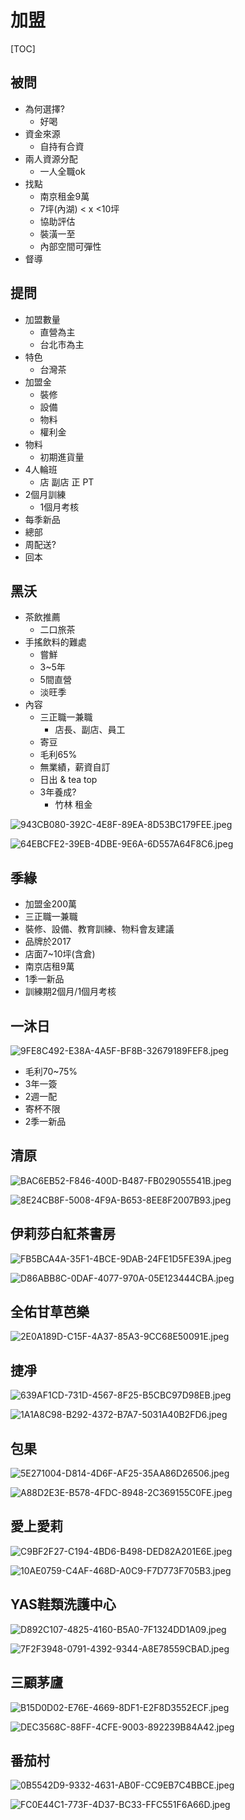 # 加盟

[TOC]

## 被問

- 為何選擇?
  - 好喝
- 資金來源
  - 自持有合資
- 兩人資源分配
  - 一人全職ok
- 找點
  - 南京租金9萬
  - 7坪(內湖) < x <10坪
  - 協助評估
  - 裝潢一至
  - 內部空間可彈性
- 督導

## 提問

- 加盟數量
  - 直營為主
  - 台北市為主
- 特色
  - 台灣茶
- 加盟金
  - 裝修
  - 設備
  - 物料
  - 權利金
- 物料
  - 初期進貨量
- 4人輪班
  - 店 副店 正 PT
- 2個月訓練
  - 1個月考核
- 每季新品
- 總部
- 周配送?
- 回本

## 黑沃

- 茶飲推薦
  - 二口旅茶
- 手搖飲料的難處
  - 嘗鮮
  - 3~5年
  - 5間直營
  - 淡旺季
- 內容
  - 三正職一兼職
    - 店長、副店、員工
  - 寄豆
  - 毛利65%
  - 無業績，薪資自訂
  - 日出 & tea top
  - 3年養成?
    - 竹林 租金

![943CB080-392C-4E8F-89EA-8D53BC179FEE.jpeg](images/943CB080-392C-4E8F-89EA-8D53BC179FEE.jpeg)

![64EBCFE2-39EB-4DBE-9E6A-6D557A64F8C6.jpeg](images/64EBCFE2-39EB-4DBE-9E6A-6D557A64F8C6.jpeg)

## 季緣

- 加盟金200萬
- 三正職一兼職
- 裝修、設備、教育訓練、物料會友建議
- 品牌於2017
- 店面7~10坪(含倉)
- 南京店租9萬
- 1季一新品
- 訓練期2個月/1個月考核

## 一沐日

![9FE8C492-E38A-4A5F-BF8B-32679189FEF8.jpeg](images/9FE8C492-E38A-4A5F-BF8B-32679189FEF8.jpeg)

- 毛利70~75%
- 3年一簽
- 2週一配
- 寄杯不限
- 2季一新品

## 清原

![BAC6EB52-F846-400D-B487-FB029055541B.jpeg](images/BAC6EB52-F846-400D-B487-FB029055541B.jpeg)

![8E24CB8F-5008-4F9A-B653-8EE8F2007B93.jpeg](images/8E24CB8F-5008-4F9A-B653-8EE8F2007B93.jpeg)

## 伊莉莎白紅茶書房

![FB5BCA4A-35F1-4BCE-9DAB-24FE1D5FE39A.jpeg](images/FB5BCA4A-35F1-4BCE-9DAB-24FE1D5FE39A.jpeg)

![D86ABB8C-0DAF-4077-970A-05E123444CBA.jpeg](images/D86ABB8C-0DAF-4077-970A-05E123444CBA.jpeg)

## 全佑甘草芭樂

![2E0A189D-C15F-4A37-85A3-9CC68E50091E.jpeg](images/2E0A189D-C15F-4A37-85A3-9CC68E50091E.jpeg)

## 捷凈

![639AF1CD-731D-4567-8F25-B5CBC97D98EB.jpeg](images/639AF1CD-731D-4567-8F25-B5CBC97D98EB.jpeg)

![1A1A8C98-B292-4372-B7A7-5031A40B2FD6.jpeg](images/1A1A8C98-B292-4372-B7A7-5031A40B2FD6.jpeg)

## 包果

![5E271004-D814-4D6F-AF25-35AA86D26506.jpeg](images/5E271004-D814-4D6F-AF25-35AA86D26506.jpeg)

![A88D2E3E-B578-4FDC-8948-2C369155C0FE.jpeg](images/A88D2E3E-B578-4FDC-8948-2C369155C0FE.jpeg)

## 愛上愛莉

![C9BF2F27-C194-4BD6-B498-DED82A201E6E.jpeg](images/C9BF2F27-C194-4BD6-B498-DED82A201E6E.jpeg)

![10AE0759-C4AF-468D-A0C9-F7D773F705B3.jpeg](images/10AE0759-C4AF-468D-A0C9-F7D773F705B3.jpeg)

## YAS鞋類洗護中心

![D892C107-4825-4160-B5A0-7F1324DD1A09.jpeg](images/D892C107-4825-4160-B5A0-7F1324DD1A09.jpeg)

![7F2F3948-0791-4392-9344-A8E78559CBAD.jpeg](images/7F2F3948-0791-4392-9344-A8E78559CBAD.jpeg)

## 三顧茅廬

![B15D0D02-E76E-4669-8DF1-E2F8D3552ECF.jpeg](images/B15D0D02-E76E-4669-8DF1-E2F8D3552ECF.jpeg)

![DEC3568C-88FF-4CFE-9003-892239B84A42.jpeg](images/DEC3568C-88FF-4CFE-9003-892239B84A42.jpeg)

## 番茄村

![0B5542D9-9332-4631-AB0F-CC9EB7C4BBCE.jpeg](images/0B5542D9-9332-4631-AB0F-CC9EB7C4BBCE.jpeg)

![FC0E44C1-773F-4D37-BC33-FFC551F6A66D.jpeg](images/FC0E44C1-773F-4D37-BC33-FFC551F6A66D.jpeg)
